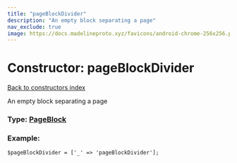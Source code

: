```yaml
---
title: "pageBlockDivider"
description: "An empty block separating a page"
nav_exclude: true
image: https://docs.madelineproto.xyz/favicons/android-chrome-256x256.png
---
```

# Constructor: pageBlockDivider  
[Back to constructors index](/API_docs/constructors/index.html)



An empty block separating a page




### Type: [PageBlock](/API_docs/types/PageBlock.html)


### Example:

```
$pageBlockDivider = ['_' => 'pageBlockDivider'];
```  
